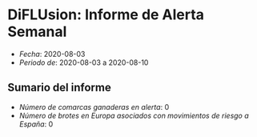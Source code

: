 # DiFLUsion: Informe de Alerta Semanal 

 - *Fecha*: 2020-08-03
 - *Periodo de*: 2020-08-03 a 2020-08-10

## Sumario del informe 
 - *Número de comarcas ganaderas en alerta*: 0
 - *Número de brotes en Europa asociados con movimientos de riesgo a España*: 0